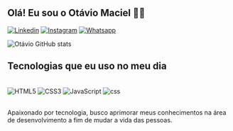 ## Olá! Eu sou o Otávio Maciel ✋🏽

[![Linkedin](https://img.shields.io/badge/LinkedIn-0077B5?style=for-the-badge&logo=linkedin&logoColor=whit)](https://www.linkedin.com/in/ot%C3%A1vio-m-4593761a6/)
[![Instagram](https://img.shields.io/badge/Instagram-E4405F?style=for-the-badge&logo=instagram&logoColor=white)](https://www.instagram.com/otavio_aramac/)
[![Whatsapp](https://img.shields.io/badge/WhatsApp-25D366?style=for-the-badge&logo=whatsapp&logoColor=white)](https://wa.me/31971271290)


![Otávio GitHub stats](https://github-readme-stats.vercel.app/api?username=0ots&show_icons=true&theme=tokyonight)

## Tecnologias que eu uso no meu dia

<div style="display: inline_block"><br/>
    <img align="center" alt="HTML5" src="https://img.shields.io/badge/HTML5-E34F26?style=for-the-badge&logo=html5&logoColor=white">
    <img align="center" alt="CSS3" src="https://img.shields.io/badge/CSS3-1572B6?style=for-the-badge&logo=css3&logoColor=white">
    <img align="center" alt="JavaScript" src="https://img.shields.io/badge/JavaScript-F7DF1E?style=for-the-badge&logo=javascript&logoColor=black">
    <img align="center" alt="css" src="https://img.shields.io/badge/MySQL-00000F?style=for-the-badge&logo=mysql&logoColor=white">
</div><br/>

Apaixonado por tecnologia, busco aprimorar meus conhecimentos na área de desenvolvimento a fim de mudar a vida das pessoas.
